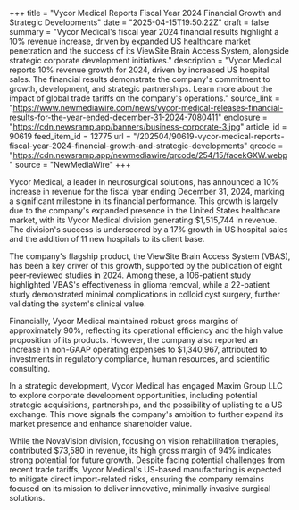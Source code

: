 +++
title = "Vycor Medical Reports Fiscal Year 2024 Financial Growth and Strategic Developments"
date = "2025-04-15T19:50:22Z"
draft = false
summary = "Vycor Medical's fiscal year 2024 financial results highlight a 10% revenue increase, driven by expanded US healthcare market penetration and the success of its ViewSite Brain Access System, alongside strategic corporate development initiatives."
description = "Vycor Medical reports 10% revenue growth for 2024, driven by increased US hospital sales. The financial results demonstrate the company's commitment to growth, development, and strategic partnerships. Learn more about the impact of global trade tariffs on the company's operations."
source_link = "https://www.newmediawire.com/news/vycor-medical-releases-financial-results-for-the-year-ended-december-31-2024-7080411"
enclosure = "https://cdn.newsramp.app/banners/business-corporate-3.jpg"
article_id = 90619
feed_item_id = 12775
url = "/202504/90619-vycor-medical-reports-fiscal-year-2024-financial-growth-and-strategic-developments"
qrcode = "https://cdn.newsramp.app/newmediawire/qrcode/254/15/facekGXW.webp"
source = "NewMediaWire"
+++

<p>Vycor Medical, a leader in neurosurgical solutions, has announced a 10% increase in revenue for the fiscal year ending December 31, 2024, marking a significant milestone in its financial performance. This growth is largely due to the company's expanded presence in the United States healthcare market, with its Vycor Medical division generating $1,515,744 in revenue. The division's success is underscored by a 17% growth in US hospital sales and the addition of 11 new hospitals to its client base.</p><p>The company's flagship product, the ViewSite Brain Access System (VBAS), has been a key driver of this growth, supported by the publication of eight peer-reviewed studies in 2024. Among these, a 106-patient study highlighted VBAS's effectiveness in glioma removal, while a 22-patient study demonstrated minimal complications in colloid cyst surgery, further validating the system's clinical value.</p><p>Financially, Vycor Medical maintained robust gross margins of approximately 90%, reflecting its operational efficiency and the high value proposition of its products. However, the company also reported an increase in non-GAAP operating expenses to $1,340,967, attributed to investments in regulatory compliance, human resources, and scientific consulting.</p><p>In a strategic development, Vycor Medical has engaged Maxim Group LLC to explore corporate development opportunities, including potential strategic acquisitions, partnerships, and the possibility of uplisting to a US exchange. This move signals the company's ambition to further expand its market presence and enhance shareholder value.</p><p>While the NovaVision division, focusing on vision rehabilitation therapies, contributed $73,580 in revenue, its high gross margin of 94% indicates strong potential for future growth. Despite facing potential challenges from recent trade tariffs, Vycor Medical's US-based manufacturing is expected to mitigate direct import-related risks, ensuring the company remains focused on its mission to deliver innovative, minimally invasive surgical solutions.</p>